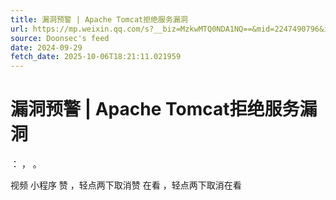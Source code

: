 ```yaml
---
title: 漏洞预警 | Apache Tomcat拒绝服务漏洞
url: https://mp.weixin.qq.com/s?__biz=MzkwMTQ0NDA1NQ==&mid=2247490796&idx=1&sn=a6123b3c3e1f7ce6772dc9a7d568ea84
source: Doonsec's feed
date: 2024-09-29
fetch_date: 2025-10-06T18:21:11.021959
---
```


# 漏洞预警 | Apache Tomcat拒绝服务漏洞

：
，
。

视频
小程序
赞
，轻点两下取消赞
在看
，轻点两下取消在看